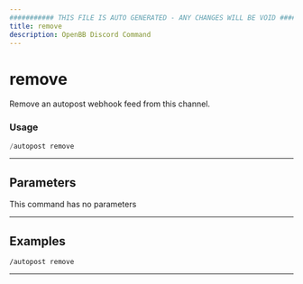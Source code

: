 ```yaml
---
########### THIS FILE IS AUTO GENERATED - ANY CHANGES WILL BE VOID ###########
title: remove
description: OpenBB Discord Command
---
```


# remove

Remove an autopost webhook feed from this channel.

### Usage

```python wordwrap
/autopost remove
```

---

## Parameters

This command has no parameters



---

## Examples

```
/autopost remove
```
---
